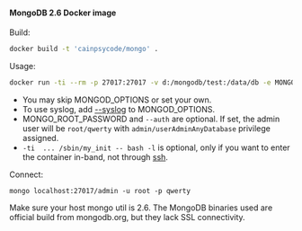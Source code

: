 #### MongoDB 2.6 Docker image

Build:
```sh
docker build -t 'cainpsycode/mongo' .
```

Usage: 
```sh
docker run -ti --rm -p 27017:27017 -v d:/mongodb/test:/data/db -e MONGO_ROOT_PASSWORD=qwerty -e MONGO_OPTIONS='--auth' cainpsycode/mongo
```

- You may skip MONGOD_OPTIONS or set your own.
- To use syslog, add [--syslog](http://docs.mongodb.org/manual/reference/program/mongod/#cmdoption--syslog) to MONGOD_OPTIONS.
- MONGO_ROOT_PASSWORD and `--auth` are optional. If set, the admin user will be `root/qwerty` with `admin/userAdminAnyDatabase` privilege assigned.
- `-ti  ... /sbin/my_init -- bash -l` is optional, only if you want to enter the container in-band, not through [ssh](https://github.com/phusion/baseimage-docker/#login-to-the-container-or-running-a-command-inside-it-via-ssh).

Connect:

    mongo localhost:27017/admin -u root -p qwerty

Make sure your host mongo util is 2.6.
The MongoDB binaries used are official build from mongodb.org, but they lack SSL connectivity.

[authentication]: http://docs.mongodb.org/manual/core/security-introduction/
[runit]: http://smarden.org/runit/
[sshd]: https://github.com/phusion/baseimage-docker#login-to-the-container-or-running-a-command-inside-it-via-ssh
